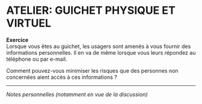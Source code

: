 # ATELIER: GUICHET PHYSIQUE ET VIRTUEL

**Exercice**   
Lorsque vous êtes au guichet, les usagers sont amenés à vous fournir des informations personnelles. Il en va de même lorsque vous leurs répondez au téléphone ou par e-mail.

Comment pouvez-vous minimiser les risques que des personnes non concernées aient accès à ces informations ?

---
*Notes personnelles (notamment en vue de la discussion)*
